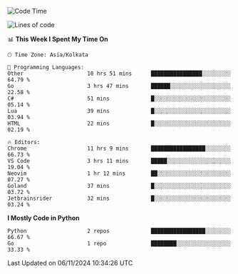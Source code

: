 <!--START_SECTION:waka-->
![Code Time](http://img.shields.io/badge/Code%20Time-377%20hrs%204%20mins-blue)

![Lines of code](https://img.shields.io/badge/From%20Hello%20World%20I%27ve%20Written-387%20lines%20of%20code-blue)

📊 **This Week I Spent My Time On** 

```text
🕑︎ Time Zone: Asia/Kolkata

💬 Programming Languages: 
Other                    10 hrs 51 mins      ████████████████░░░░░░░░░   64.79 % 
Go                       3 hrs 47 mins       ██████░░░░░░░░░░░░░░░░░░░   22.58 % 
C#                       51 mins             █░░░░░░░░░░░░░░░░░░░░░░░░   05.14 % 
Lua                      39 mins             █░░░░░░░░░░░░░░░░░░░░░░░░   03.94 % 
HTML                     22 mins             █░░░░░░░░░░░░░░░░░░░░░░░░   02.19 % 

🔥 Editors: 
Chrome                   11 hrs 9 mins       █████████████████░░░░░░░░   66.73 % 
VS Code                  3 hrs 11 mins       █████░░░░░░░░░░░░░░░░░░░░   19.04 % 
Neovim                   1 hr 12 mins        ██░░░░░░░░░░░░░░░░░░░░░░░   07.27 % 
Goland                   37 mins             █░░░░░░░░░░░░░░░░░░░░░░░░   03.72 % 
Jetbrainsrider           32 mins             █░░░░░░░░░░░░░░░░░░░░░░░░   03.24 % 
```

**I Mostly Code in Python** 

```text
Python                   2 repos             █████████████████░░░░░░░░   66.67 % 
Go                       1 repo              ████████░░░░░░░░░░░░░░░░░   33.33 % 
```




 Last Updated on 06/11/2024 10:34:26 UTC
<!--END_SECTION:waka-->
